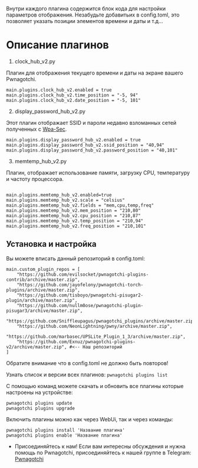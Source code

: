 Внутри каждого плагина содержится блок кода для настройки параметров отображения.
Незабудьте добавитьих в config.toml, это позволяет указать позиции элементов времени и даты и т.д...

# Описание плагинов
1. clock_hub_v2.py

Плагин для отображения текущего времени и даты на экране вашего Pwnagotchi.
```
main.plugins.clock_hub_v2.enabled = true
main.plugins.clock_hub_v2.time_position = "-5, 94"
main.plugins.clock_hub_v2.date_position = "-5, 101"
```

2. display_password_hub_v2.py

Этот плагин отображает SSID и пароли недавно взломанных сетей полученных с [Wpa-Sec](https://wpa-sec.stanev.org).
```
main.plugins.display_password_hub_v2.enabled = true
main.plugins.display_password_hub_v2.ssid_position = "40,94"
main.plugins.display_password_hub_v2.password_position = "40,101"
```
3. memtemp_hub_v2.py

Плагин, отображает использование памяти, загрузку CPU, температуру и частоту процессора. 
```

main.plugins.memtemp_hub_v2.enabled=true
main.plugins.memtemp_hub_v2.scale = "celsius"
main.plugins.memtemp_hub_v2.fields = "mem,cpu,temp,freq"
main.plugins.memtemp_hub_v2.mem_position = "210,80"
main.plugins.memtemp_hub_v2.cpu_position = "210,87"
main.plugins.memtemp_hub_v2.temp_position = "210,94"
main.plugins.memtemp_hub_v2.freq_position = "210,101"
```

## Установка и настройка

Вы можете вписать данный репозиторий в config.toml:
```
main.custom_plugin_repos = [
    "https://github.com/evilsocket/pwnagotchi-plugins-contrib/archive/master.zip",
    "https://github.com/jayofelony/pwnagotchi-torch-plugins/archive/master.zip",
    "https://github.com/tisboyo/pwnagotchi-pisugar2-plugin/archive/master.zip",
    "https://github.com/nullm0ose/pwnagotchi-plugin-pisugar3/archive/master.zip",
    "https://github.com/Sniffleupagus/pwnagotchi_plugins/archive/master.zip",
    "https://github.com/NeonLightning/pwny/archive/master.zip",
    "https://github.com/marbasec/UPSLite_Plugin_1_3/archive/master.zip",
    "https://github.com/Exnuz/pwnagotchi-plugins-v2/archive/master.zip", #<-- Наш репозиторий
]
```
Обратите внимание что в config.toml не должно быть повторов!

Узнать список и версии всех плагинов:
```pwnagotchi plugins list```

С помощью команд можете скачать и обновить все плагины которые настроены на устройстве:
```
pwnagotchi plugins update
pwnagotchi plugins upgrade
```

Включить плагины можно как через WebUi, так и через команды:
```
pwnagotchi plugins install 'Название плагина'
pwnagotchi plugins enable 'Название плагина'
```


* Присоединяйтесь к нам!
Если вам интересны обсуждения и нужна помощь по Pwnagotchi, присоединяйтесь к нашей группе в Telegram: [Pwnagotchi](https://t.me/pwnagotchi)

